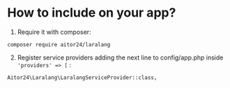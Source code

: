 # How to include on your app?


1. Require it with composer:
	
```
composer require aitor24/laralang
```

2. Register service providers adding the next line to config/app.php inside `'providers' => [` :

```
Aitor24\Laralang\LaralangServiceProvider::class,

```